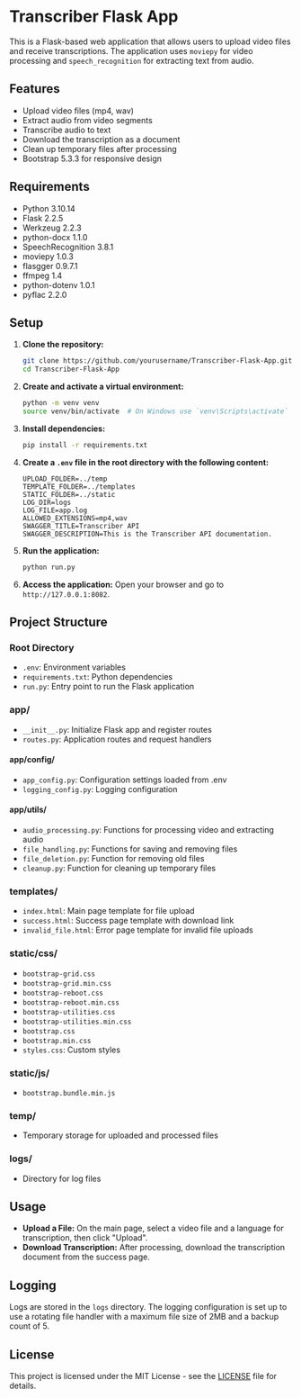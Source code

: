 # Transcriber Flask App

This is a Flask-based web application that allows users to upload video files and receive transcriptions. The application uses `moviepy` for video processing and `speech_recognition` for extracting text from audio.

## Features

- Upload video files (mp4, wav)
- Extract audio from video segments
- Transcribe audio to text
- Download the transcription as a document
- Clean up temporary files after processing
- Bootstrap 5.3.3 for responsive design

## Requirements

- Python 3.10.14
- Flask 2.2.5
- Werkzeug 2.2.3
- python-docx 1.1.0
- SpeechRecognition 3.8.1
- moviepy 1.0.3
- flasgger 0.9.7.1
- ffmpeg 1.4
- python-dotenv 1.0.1
- pyflac 2.2.0

## Setup

1. **Clone the repository:**
    ```bash
    git clone https://github.com/yourusername/Transcriber-Flask-App.git
    cd Transcriber-Flask-App
    ```

2. **Create and activate a virtual environment:**
    ```bash
    python -m venv venv
    source venv/bin/activate  # On Windows use `venv\Scripts\activate`
    ```

3. **Install dependencies:**
    ```bash
    pip install -r requirements.txt
    ```

4. **Create a `.env` file in the root directory with the following content:**
    ```env
    UPLOAD_FOLDER=../temp
    TEMPLATE_FOLDER=../templates
    STATIC_FOLDER=../static
    LOG_DIR=logs
    LOG_FILE=app.log
    ALLOWED_EXTENSIONS=mp4,wav
    SWAGGER_TITLE=Transcriber API
    SWAGGER_DESCRIPTION=This is the Transcriber API documentation.
    ```

5. **Run the application:**
    ```bash
    python run.py
    ```

6. **Access the application:**
    Open your browser and go to `http://127.0.0.1:8082`.

## Project Structure

### Root Directory
- `.env`: Environment variables
- `requirements.txt`: Python dependencies
- `run.py`: Entry point to run the Flask application

### app/
- `__init__.py`: Initialize Flask app and register routes
- `routes.py`: Application routes and request handlers

#### app/config/
- `app_config.py`: Configuration settings loaded from .env
- `logging_config.py`: Logging configuration

#### app/utils/
- `audio_processing.py`: Functions for processing video and extracting audio
- `file_handling.py`: Functions for saving and removing files
- `file_deletion.py`: Function for removing old files
- `cleanup.py`: Function for cleaning up temporary files

### templates/
- `index.html`: Main page template for file upload
- `success.html`: Success page template with download link
- `invalid_file.html`: Error page template for invalid file uploads

### static/css/
- `bootstrap-grid.css`
- `bootstrap-grid.min.css`
- `bootstrap-reboot.css`
- `bootstrap-reboot.min.css`
- `bootstrap-utilities.css`
- `bootstrap-utilities.min.css`
- `bootstrap.css`
- `bootstrap.min.css`
- `styles.css`: Custom styles

### static/js/
- `bootstrap.bundle.min.js`

### temp/
- Temporary storage for uploaded and processed files

### logs/
- Directory for log files

## Usage

- **Upload a File:** On the main page, select a video file and a language for transcription, then click "Upload".
- **Download Transcription:** After processing, download the transcription document from the success page.

## Logging

Logs are stored in the `logs` directory. The logging configuration is set up to use a rotating file handler with a maximum file size of 2MB and a backup count of 5.

## License

This project is licensed under the MIT License - see the [LICENSE](LICENSE) file for details.
